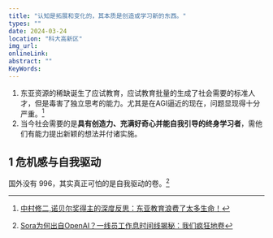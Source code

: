 ```yaml
---
title: "认知是拓展和变化的，其本质是创造或学习新的东西。"
types: ""
date: 2024-03-24
location: "科大高新区"
img_url: 
onlineLink: 
abstract: ""
KeyWords:
---
```


1. 东亚资源的稀缺诞生了应试教育，应试教育批量的生成了社会需要的标准人才，但是毒害了独立思考的能力。尤其是在AGI逼近的现在，问题显现得十分严重。[^1]
2. 当今社会需要的是**具有创造力、充满好奇心并能自我引导的终身学习者**，需他们有能力提出新颖的想法并付诸实施。

## 1 危机感与自我驱动

国外没有 996，其实真正可怕的是自我驱动的卷。[^2]

[^1]: [中村修二,诺贝尔奖得主的深度反思：东亚教育浪费了太多生命！](https://twitter.com/crypto_chanshi/status/1712454728641372377)

[^2]: [Sora为何出自OpenAI？一线员工作息时间线揭秘：我们疯狂地卷](https://mp.weixin.qq.com/s/gF-AFBbRFQVPiHV0PT9zZQ)
